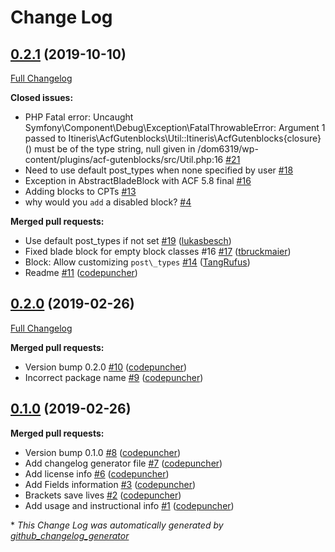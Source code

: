 # Change Log

## [0.2.1](https://github.com/ItinerisLtd/acf-gutenblocks/tree/0.2.1) (2019-10-10)
[Full Changelog](https://github.com/ItinerisLtd/acf-gutenblocks/compare/0.2.0...0.2.1)

**Closed issues:**

- PHP Fatal error:  Uncaught Symfony\Component\Debug\Exception\FatalThrowableError: Argument 1 passed to Itineris\AcfGutenblocks\Util::Itineris\AcfGutenblocks\{closure}\(\) must be of the type string, null given in /dom6319/wp-content/plugins/acf-gutenblocks/src/Util.php:16 [\#21](https://github.com/ItinerisLtd/acf-gutenblocks/issues/21)
- Need to use default post\_types when none specified by user [\#18](https://github.com/ItinerisLtd/acf-gutenblocks/issues/18)
- Exception in AbstractBladeBlock with ACF 5.8 final [\#16](https://github.com/ItinerisLtd/acf-gutenblocks/issues/16)
- Adding blocks to CPTs [\#13](https://github.com/ItinerisLtd/acf-gutenblocks/issues/13)
- why would you `add` a disabled block? [\#4](https://github.com/ItinerisLtd/acf-gutenblocks/issues/4)

**Merged pull requests:**

- Use default post\_types if not set [\#19](https://github.com/ItinerisLtd/acf-gutenblocks/pull/19) ([lukasbesch](https://github.com/lukasbesch))
- Fixed blade block for empty block classes \#16 [\#17](https://github.com/ItinerisLtd/acf-gutenblocks/pull/17) ([tbruckmaier](https://github.com/tbruckmaier))
- Block: Allow customizing `post\_types` [\#14](https://github.com/ItinerisLtd/acf-gutenblocks/pull/14) ([TangRufus](https://github.com/TangRufus))
- Readme [\#11](https://github.com/ItinerisLtd/acf-gutenblocks/pull/11) ([codepuncher](https://github.com/codepuncher))

## [0.2.0](https://github.com/ItinerisLtd/acf-gutenblocks/tree/0.2.0) (2019-02-26)
[Full Changelog](https://github.com/ItinerisLtd/acf-gutenblocks/compare/0.1.0...0.2.0)

**Merged pull requests:**

- Version bump 0.2.0 [\#10](https://github.com/ItinerisLtd/acf-gutenblocks/pull/10) ([codepuncher](https://github.com/codepuncher))
- Incorrect package name [\#9](https://github.com/ItinerisLtd/acf-gutenblocks/pull/9) ([codepuncher](https://github.com/codepuncher))

## [0.1.0](https://github.com/ItinerisLtd/acf-gutenblocks/tree/0.1.0) (2019-02-26)
**Merged pull requests:**

- Version bump 0.1.0 [\#8](https://github.com/ItinerisLtd/acf-gutenblocks/pull/8) ([codepuncher](https://github.com/codepuncher))
- Add changelog generator file [\#7](https://github.com/ItinerisLtd/acf-gutenblocks/pull/7) ([codepuncher](https://github.com/codepuncher))
- Add license info [\#6](https://github.com/ItinerisLtd/acf-gutenblocks/pull/6) ([codepuncher](https://github.com/codepuncher))
- Add Fields information [\#3](https://github.com/ItinerisLtd/acf-gutenblocks/pull/3) ([codepuncher](https://github.com/codepuncher))
- Brackets save lives [\#2](https://github.com/ItinerisLtd/acf-gutenblocks/pull/2) ([codepuncher](https://github.com/codepuncher))
- Add usage and instructional info [\#1](https://github.com/ItinerisLtd/acf-gutenblocks/pull/1) ([codepuncher](https://github.com/codepuncher))



\* *This Change Log was automatically generated by [github_changelog_generator](https://github.com/skywinder/Github-Changelog-Generator)*